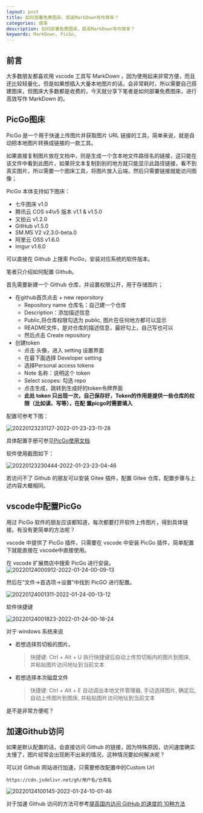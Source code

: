 ```yaml
---
layout: post
title: 如何部署免费图床，提高MarkDown写作效率？
categories: 效率
description: 如何部署免费图床，提高MarkDown写作效率？
keywords: MarkDown, PicGo,
---
```


## 前言

大多数朋友都喜欢用 vscode 工具写 MarkDown ，因为使用起来非常方便，而且还比较轻量化，但是如果想插入大量本地图片的话，会非常耗时，所以需要自己搭建图床，但图床大多数都是收费的，今天就分享下笔者是如何部署免费图床，进行高效写作 MarkDown 的。


## PicGo图床

PicGo 是一个用于快速上传图片并获取图片 URL 链接的工具，简单来说，就是自动把本地图片转换成链接的一款工具。

如果直接复制图片放在文档中，则是生成一个含本地文件路径名的链接，这只能在该文件中看到此图片，如果将文本复制到别的地方就只能显示此路径链接，看不到真实图片，所以需要一个图床工具，将图片放入云端，然后只需要链接就能访问图像；


PicGo 本体支持如下图床：
* 七牛图床 v1.0
* 腾讯云 COS v4\v5 版本 v1.1 & v1.5.0
* 又拍云 v1.2.0
* GitHub v1.5.0
* SM.MS V2 v2.3.0-beta.0
* 阿里云 OSS v1.6.0
* Imgur v1.6.0

可以直接在 Github 上搜索 PicGo，安装对应系统的软件版本。

笔者只介绍如何配置 Github。

首先需要新建一个 Github 仓库，并设置权限公开，用于存储图片；

* 在github首页点击 + new reporsitory
  * Repository name 仓库名：自己建一个仓库
  * Description：添加描述信息
  * Public,将仓库权限勾选为 public, 图片在任何地方都可以显示
  * README文件，是对仓库的描述信息，最好勾上，自己写也可以
  * 然后点击 Create repository
* 创建token
  * 点击 头像，进入 setting 设置界面
  * 在最下面选择 Developer setting
  * 选择Personal access tokens
  * Note 名称：说明这个 token
  * Select scopes: 勾选 repo
  * 点击生成，跳转到生成好的token令牌界面
  * **此处 token 只出现一次，自己保存好，Token的作用是提供一些仓库的权限（比如读、写等），在配 置picgo时需要填入**

配置可参考下图：

![20220123231127-2022-01-23-23-11-28](https://cdn.jsdelivr.net/gh/ironartisan/picRepo/20220123231127-2022-01-23-23-11-28.png)

具体配置手册可参见[PicGo使用文档](https://picgo.github.io/PicGo-Doc/zh/guide/)

软件使用截图如下：

![20220123230444-2022-01-23-23-04-46](https://raw.githubusercontent.com/Molunerfinn/test/master/picgo/picgo-2.0.gif)

若访问不了 Github 的朋友可以安装 Gitee 插件，配置 Gitee 仓库，配置步骤与上述内容大概相同。

## vscode中配置PicGo

用过 PicGo 软件的朋友应该都知道，每次都要打开软件上传图片，得到具体链接。有没有更简单的方法呢？

vscode 中提供了 PicGo 插件，只需要在 vscode 中安装 PicGo 插件，简单配置下就能直接在 vscode中直接使用。

在 vscode 扩展商店中搜索 PicGo 进行安装。
![20220124000912-2022-01-24-00-09-13](https://cdn.jsdelivr.net/gh/ironartisan/picRepo/20220124000912-2022-01-24-00-09-13.png)

然后在“文件->首选项->设置”中找到 PicGO 进行配置。

![20220124001311-2022-01-24-00-13-12](https://cdn.jsdelivr.net/gh/ironartisan/picRepo/20220124001311-2022-01-24-00-13-12.png)


软件快捷键

![20220124001823-2022-01-24-00-18-24](https://cdn.jsdelivr.net/gh/ironartisan/picRepo/20220124001823-2022-01-24-00-18-24.png)

对于 windows 系统来说

* 若想选择剪切板的图片。
  >快捷键: Ctrl + Alt + U
执行快捷键后自动上传剪切板内的图片到图床, 并粘贴图片访问地址到当前文本

* 若想选择本次磁盘文件
  > 快捷键: Ctrl + Alt + E
  自动调出本地文件管理器, 手动选择图片, 确定后, 自动上传图片到图床, 并粘贴图片访问地址到当前文本

是不是非常方便呢？

## 加速Github访问

如果是默认配置的话，会直接访问 Github 的链接，因为特殊原因，访问速度确实太慢了，图片经常会出现刷不出来的情况，这种情况要如何解决呢？

可以对 Github 网站进行加速，只需要修改配置中的Custom Url

```
https://cdn.jsdelivr.net/gh/用户名/仓库名
```


![20220124100145-2022-01-24-10-01-46](https://cdn.jsdelivr.net/gh/ironartisan/picRepo/20220124100145-2022-01-24-10-01-46.png)

对于加速 Github 访问的方法可参考[提高国内访问 GitHub 的速度的 10种方法](https://mp.weixin.qq.com/s/5_X3BqBsNFIDyjGhqXPQKw)



